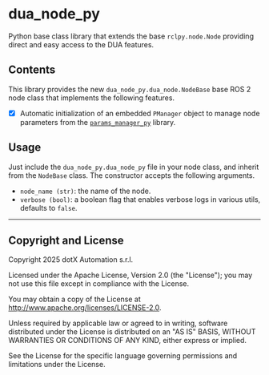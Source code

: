 # dua_node_py

Python base class library that extends the base `rclpy.node.Node` providing direct and easy access to the DUA features.

## Contents

This library provides the new `dua_node_py.dua_node.NodeBase` base ROS 2 node class that implements the following features.

- [x] Automatic initialization of an embedded `PManager` object to manage node parameters from the [`params_manager_py`](https://github.com/dotX-Automation/params_manager_py/README.md) library.

## Usage

Just include the `dua_node_py.dua_node_py` file in your node class, and inherit from the `NodeBase` class. The constructor accepts the following arguments.

- `node_name (str)`: the name of the node.
- `verbose (bool)`: a boolean flag that enables verbose logs in various utils, defaults to `false`.

---

## Copyright and License

Copyright 2025 dotX Automation s.r.l.

Licensed under the Apache License, Version 2.0 (the "License"); you may not use this file except in compliance with the License.

You may obtain a copy of the License at <http://www.apache.org/licenses/LICENSE-2.0>.

Unless required by applicable law or agreed to in writing, software distributed under the License is distributed on an "AS IS" BASIS, WITHOUT WARRANTIES OR CONDITIONS OF ANY KIND, either express or implied.

See the License for the specific language governing permissions and limitations under the License.
